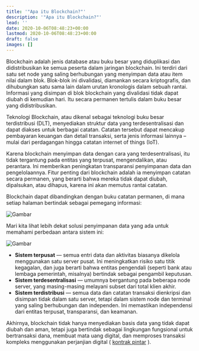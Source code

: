 ```yaml
---
title: '"Apa itu Blockchain?"'
description: '"Apa itu Blockchain?"'
lead: ''
date: 2020-10-06T08:48:23+00:00
lastmod: 2020-10-06T08:48:23+00:00
draft: false
images: []
---
```


Blockchain adalah jenis database atau buku besar yang diduplikasi dan didistribusikan ke semua peserta dalam jaringan blockchain. Ini terdiri dari satu set node yang saling berhubungan yang menyimpan data atau item nilai dalam blok. Blok-blok ini divalidasi, diamankan secara kriptografis, dan dihubungkan satu sama lain dalam urutan kronologis dalam sebuah rantai. Informasi yang disimpan di blok blockchain yang divalidasi tidak dapat diubah di kemudian hari. Itu secara permanen tertulis dalam buku besar yang didistribusikan.

Teknologi Blockchain, atau dikenal sebagai teknologi buku besar terdistribusi (DLT), menyediakan struktur data yang terdesentralisasi dan dapat diakses untuk berbagai catatan. Catatan tersebut dapat mencakup pembayaran keuangan dan detail transaksi, serta jenis informasi lainnya – mulai dari perdagangan hingga catatan internet of things (IoT).

Karena blockchain menyimpan data dengan cara yang terdesentralisasi, itu tidak tergantung pada entitas yang terpusat, mengendalikan, atau perantara. Ini memberikan peningkatan transparansi penyimpanan data dan pengelolaannya. Fitur penting dari blockchain adalah ia menyimpan catatan secara permanen, yang berarti bahwa mereka tidak dapat diubah, dipalsukan, atau dihapus, karena ini akan memutus rantai catatan.

Blockchain dapat dibandingkan dengan buku catatan permanen, di mana setiap halaman bertindak sebagai pemegang informasi:

![Gambar](https://docs.cardano.org/static/0b358d89620c07b343bb489ab8a8710d/a6d66/chain-of-blocks.png)

Mari kita lihat lebih dekat solusi penyimpanan data yang ada untuk memahami perbedaan antara sistem ini:

![Gambar](https://docs.cardano.org/static/25c7d46ceb2f1309034fde322a48974b/29114/data-storage.png)

- **Sistem terpusat** — semua entri data dan aktivitas biasanya dikelola menggunakan satu server pusat. Ini meningkatkan risiko satu titik kegagalan, dan juga berarti bahwa entitas pengendali (seperti bank atau lembaga pemerintah, misalnya) bertindak sebagai pengambil keputusan.
- **Sistem terdesentralisasi** — umumnya bergantung pada beberapa node server, yang masing-masing melayani subset dari total klien akhir.
- **Sistem terdistribusi** — semua data dan catatan transaksi dienkripsi dan disimpan tidak dalam satu server, tetapi dalam sistem node dan terminal yang saling berhubungan dan independen. Ini memastikan independensi dari entitas terpusat, transparansi, dan keamanan.

Akhirnya, blockchain tidak hanya menyediakan basis data yang tidak dapat diubah dan aman, tetapi juga bertindak sebagai lingkungan fungsional untuk bertransaksi dana, membuat mata uang digital, dan memproses transaksi kompleks menggunakan perjanjian digital ( [kontrak pintar](https://docs.cardano.org/new-to-cardano/what-is-a-smart-contract) ).
